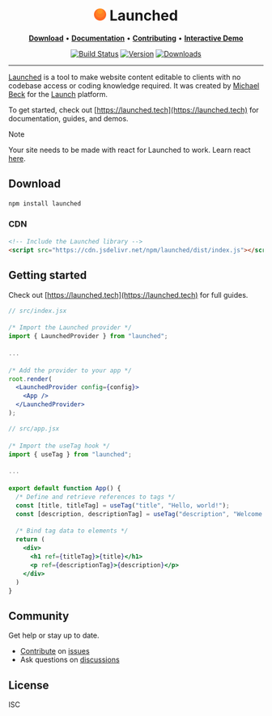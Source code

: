 <h1 align="center">
  <img width="24" height="24" src="./demo/public/favicon.svg" />
  Launched
</h1>
<p align="center">
  <a title="Download" href="https://quilljs.com/docs/quickstart"><strong>Download</strong></a>
  &#x2022;
  <a title="Documentation" href="https://quilljs.com/docs/quickstart"><strong>Documentation</strong></a>
  &#x2022;
  <a title="Contributing" href="https://github.com/slab/quill/blob/main/.github/CONTRIBUTING.md"><strong>Contributing</strong></a>
  &#x2022;
  <a title="Interactive Demo" href="https://quilljs.com/playground/"><strong>Interactive Demo</strong></a>
</p>
<p align="center">
  <a href="https://github.com/slab/quill/actions" title="Build Status"><img src="https://github.com/slab/quill/actions/workflows/main.yml/badge.svg" alt="Build Status"></a>
  <a href="https://npmjs.com/package/quill" title="Version"><img src="https://img.shields.io/npm/v/quill.svg" alt="Version"></a>
  <a href="https://npmjs.com/package/quill" title="Downloads"><img src="https://img.shields.io/npm/dm/quill.svg" alt="Downloads"></a>
</p>

<hr/>

<a href="https://launched.tech">Launched</a> is a tool to make website content editable to clients with no codebase access or coding knowledge required. It was created by [Michael Beck](https://linkedin.com/in/michaelbeck0) for the [Launch](https://launchsite.tech) platform.

To get started, check out [https://launched.tech](https://launched.tech) for documentation, guides, and demos.

> [!NOTE]
> Your site needs to be made with react for Launched to work. Learn react [here](https://react.dev).

## Download

```shell
npm install launched
```

### CDN

```html
<!-- Include the Launched library -->
<script src="https://cdn.jsdelivr.net/npm/launched/dist/index.js"></script>
```

## Getting started

Check out [https://launched.tech](https://launched.tech) for full guides.

```jsx
// src/index.jsx

/* Import the Launched provider */
import { LaunchedProvider } from "launched";

...

/* Add the provider to your app */
root.render(
  <LaunchedProvider config={config}>
    <App />
  </LaunchedProvider>
);
```

```jsx
// src/app.jsx

/* Import the useTag hook */
import { useTag } from "launched";

...

export default function App() {
  /* Define and retrieve references to tags */
  const [title, titleTag] = useTag("title", "Hello, world!");
  const [description, descriptionTag] = useTag("description", "Welcome to my site.");

  /* Bind tag data to elements */
  return (
    <div>
      <h1 ref={titleTag}>{title}</h1>
      <p ref={descriptionTag}>{description}</p>
    </div>
  )
}
```

## Community

Get help or stay up to date.

- [Contribute](/CONTRIBUTING.md) on [issues](https://github.com/MMMJB/launched/issues)
- Ask questions on [discussions](https://github.com/MMMJB/launched/discussions)

## License

ISC
